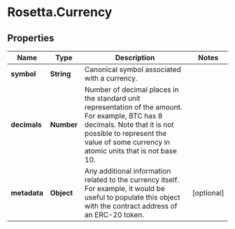 # Rosetta.Currency

## Properties

Name | Type | Description | Notes
------------ | ------------- | ------------- | -------------
**symbol** | **String** | Canonical symbol associated with a currency. | 
**decimals** | **Number** | Number of decimal places in the standard unit representation of the amount. For example, BTC has 8 decimals. Note that it is not possible to represent the value of some currency in atomic units that is not base 10. | 
**metadata** | **Object** | Any additional information related to the currency itself. For example, it would be useful to populate this object with the contract address of an ERC-20 token. | [optional] 



